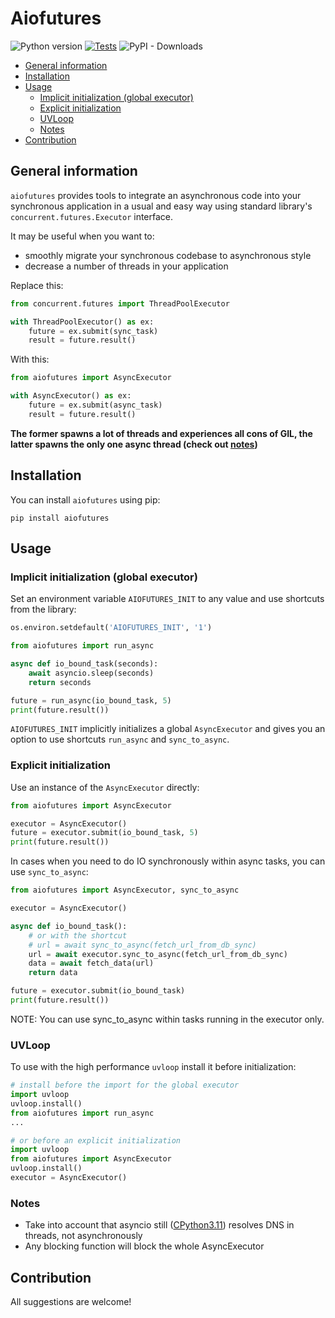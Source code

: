 # Aiofutures
![Python version](https://img.shields.io/badge/Python-3.7%2B-blue)
[![Tests](https://github.com/KazakovDenis/relatives/actions/workflows/cicd.yml/badge.svg)](https://github.com/KazakovDenis/aiofutures/actions/workflows/cicd.yml) 
![PyPI - Downloads](https://img.shields.io/pypi/dm/aiofutures)

- [General information](#general-information)
- [Installation](#installation)
- [Usage](#usage)
  - [Implicit initialization (global executor)](#implicit-initialization-global-executor)
  - [Explicit initialization](#explicit-initialization)
  - [UVLoop](#uvloop)
  - [Notes](#notes)
- [Contribution](#contribution)

## General information

`aiofutures` provides tools to integrate an asynchronous code into your synchronous 
application in a usual and easy way using standard library's `concurrent.futures.Executor` interface.  
  
It may be useful when you want to:
- smoothly migrate your synchronous codebase to asynchronous style
- decrease a number of threads in your application 

Replace this:
```python
from concurrent.futures import ThreadPoolExecutor

with ThreadPoolExecutor() as ex:
    future = ex.submit(sync_task)
    result = future.result()
```

With this:
```python
from aiofutures import AsyncExecutor

with AsyncExecutor() as ex:
    future = ex.submit(async_task)
    result = future.result()
```

**The former spawns a lot of threads and experiences all cons of GIL, the latter
spawns the only one async thread (check out [notes](#Notes))** 

## Installation

You can install `aiofutures` using pip:

```
pip install aiofutures
```

## Usage

### Implicit initialization (global executor)

Set an environment variable `AIOFUTURES_INIT` to any value and use shortcuts from the library:

```python
os.environ.setdefault('AIOFUTURES_INIT', '1')

from aiofutures import run_async

async def io_bound_task(seconds):
    await asyncio.sleep(seconds)
    return seconds

future = run_async(io_bound_task, 5)
print(future.result())
```
`AIOFUTURES_INIT` implicitly initializes a global `AsyncExecutor` and gives you an option to use 
shortcuts `run_async` and `sync_to_async`.

### Explicit initialization

Use an instance of the `AsyncExecutor` directly:

```python
from aiofutures import AsyncExecutor

executor = AsyncExecutor()
future = executor.submit(io_bound_task, 5)
print(future.result())
```

In cases when you need to do IO synchronously within async tasks, you can use `sync_to_async`:

```python
from aiofutures import AsyncExecutor, sync_to_async

executor = AsyncExecutor()

async def io_bound_task():
    # or with the shortcut
    # url = await sync_to_async(fetch_url_from_db_sync)
    url = await executor.sync_to_async(fetch_url_from_db_sync)
    data = await fetch_data(url)
    return data

future = executor.submit(io_bound_task)
print(future.result())
```

NOTE: You can use sync_to_async within tasks running in the executor only.

### UVLoop

To use with the high performance `uvloop` install it before initialization:
```python
# install before the import for the global executor
import uvloop
uvloop.install()
from aiofutures import run_async
...

# or before an explicit initialization
import uvloop
from aiofutures import AsyncExecutor
uvloop.install()
executor = AsyncExecutor()
```

### Notes
- Take into account that asyncio still ([CPython3.11](https://github.com/python/cpython/blob/4664a7cf689946f0c9854cadee7c6aa9c276a8cf/Lib/asyncio/base_events.py#L867))
resolves DNS in threads, not asynchronously
- Any blocking function will block the whole AsyncExecutor

## Contribution
All suggestions are welcome!
